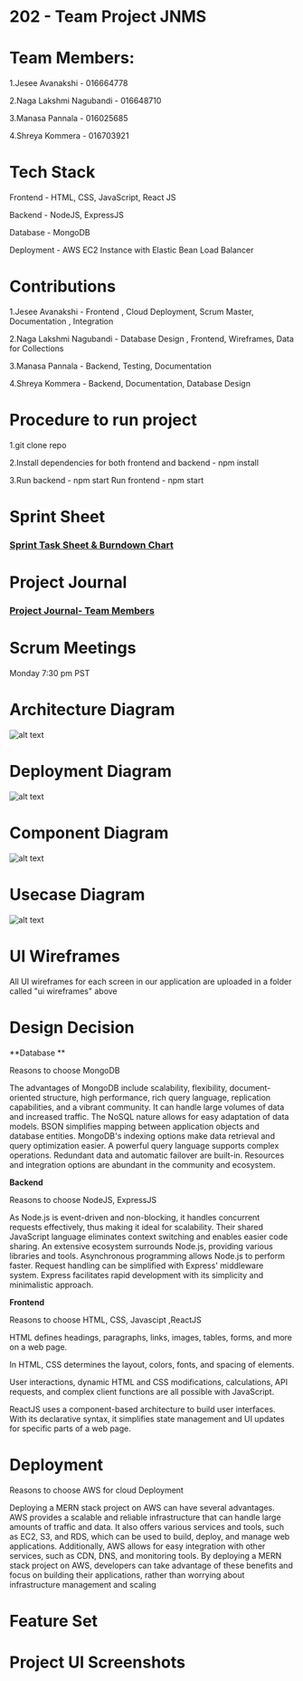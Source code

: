 # 202 - Team Project JNMS

# Team Members:

1.Jesee Avanakshi - 016664778

2.Naga Lakshmi Nagubandi - 016648710

3.Manasa Pannala - 016025685

4.Shreya Kommera - 016703921

# Tech Stack
Frontend - HTML, CSS, JavaScript, React JS

Backend - NodeJS, ExpressJS

Database - MongoDB

Deployment - AWS EC2 Instance with Elastic Bean Load Balancer

# Contributions
1.Jesee Avanakshi - Frontend , Cloud Deployment, Scrum Master, Documentation , Integration

2.Naga Lakshmi Nagubandi - Database Design , Frontend, Wireframes, Data for Collections

3.Manasa Pannala - Backend, Testing, Documentation

4.Shreya Kommera - Backend, Documentation, Database Design

# Procedure to run project
1.git clone repo

2.Install dependencies for both frontend and backend - npm install 

3.Run backend - npm start Run frontend - npm start

# Sprint Sheet
 ### <a href="https://docs.google.com/spreadsheets/d/1HckNW8eaOM9jcNUdqHzarLUhQngvDgRBhyivssHPdnw/edit?usp=sharing">Sprint Task Sheet & Burndown Chart</a>
# Project Journal
### <a href="https://docs.google.com/spreadsheets/d/1r_nDpj42W2Rqz1oTsycpb6-94FXPH7HwX6z5Q3AZ76M/edit?usp=sharing">Project Journal- Team Members</a>

# Scrum Meetings
Monday 7:30 pm PST
# Architecture Diagram
![alt text](https://github.com/gopinathsjsu/team-project-jnms/blob/main/images/Architecture_Diagram.png)
# Deployment Diagram
![alt text](https://github.com/gopinathsjsu/team-project-jnms/blob/main/images/Deployment.png)
# Component Diagram
![alt text](https://github.com/gopinathsjsu/team-project-jnms/blob/main/images/Component.jpeg)
# Usecase Diagram
![alt text](https://github.com/gopinathsjsu/team-project-jnms/blob/main/images/UseCase.png)
# UI Wireframes
All UI wireframes for each screen in our application are uploaded in a folder called "ui wireframes" above
# Design Decision
**Database **

Reasons to choose MongoDB 

The advantages of MongoDB include scalability, flexibility, document-oriented structure, high performance, rich query language, replication capabilities, and a vibrant community. It can handle large volumes of data and increased traffic. The NoSQL nature allows for easy adaptation of data models. BSON simplifies mapping between application objects and database entities. MongoDB's indexing options make data retrieval and query optimization easier. A powerful query language supports complex operations. Redundant data and automatic failover are built-in. Resources and integration options are abundant in the community and ecosystem.

**Backend**

Reasons to choose NodeJS, ExpressJS

As Node.js is event-driven and non-blocking, it handles concurrent requests effectively, thus making it ideal for scalability. Their shared JavaScript language eliminates context switching and enables easier code sharing. An extensive ecosystem surrounds Node.js, providing various libraries and tools. Asynchronous programming allows Node.js to perform faster. Request handling can be simplified with Express' middleware system. Express facilitates rapid development with its simplicity and minimalistic approach.

**Frontend**

Reasons to choose HTML, CSS, Javascipt ,ReactJS

HTML defines headings, paragraphs, links, images, tables, forms, and more on a web page.

In HTML, CSS determines the layout, colors, fonts, and spacing of elements.

User interactions, dynamic HTML and CSS modifications, calculations, API requests, and complex client functions are all possible with JavaScript.

ReactJS uses a component-based architecture to build user interfaces. With its declarative syntax, it simplifies state management and UI updates for specific parts of a web page.

# Deployment

Reasons to choose AWS for cloud Deployment

Deploying a MERN stack project on AWS can have several advantages. AWS provides a scalable and reliable infrastructure that can handle large amounts of traffic and data. It also offers various services and tools, such as EC2, S3, and RDS, which can be used to build, deploy, and manage web applications. Additionally, AWS allows for easy integration with other services, such as CDN, DNS, and monitoring tools. By deploying a MERN stack project on AWS, developers can take advantage of these benefits and focus on building their applications, rather than worrying about infrastructure management and scaling

# Feature Set
# Project UI Screenshots
